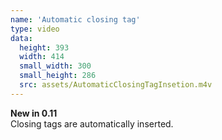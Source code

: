 ```yaml
---
name: 'Automatic closing tag'
type: video
data:
  height: 393
  width: 414
  small_width: 300
  small_height: 286
  src: assets/AutomaticClosingTagInsetion.m4v
---
```


<b>New in 0.11</b><br />
Closing tags are automatically inserted.
